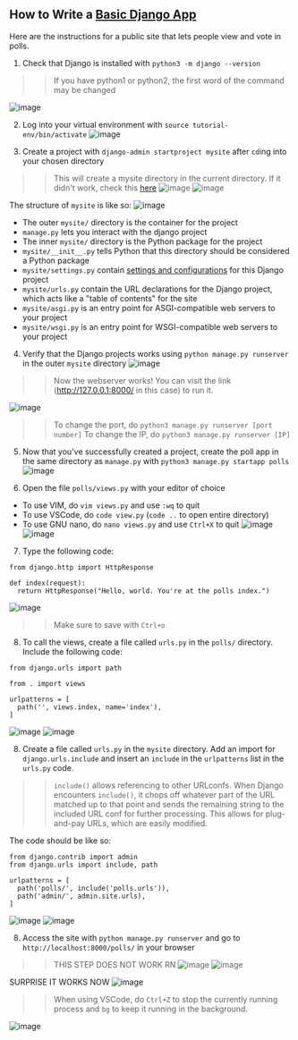 ## How to Write a [Basic Django App](https://docs.djangoproject.com/en/4.1/intro/tutorial01/)
Here are the instructions for a public site that lets people view and vote in polls.

1) Check that Django is installed with `python3 -m django --version`
>> If you have python1 or python2, the first word of the command may be changed

![image](https://user-images.githubusercontent.com/86854157/223861200-0b1b0fe9-9b85-4102-bfd8-294001007f5a.png)

2) Log into your virtual environment with `source tutorial-env/bin/activate`
![image](https://user-images.githubusercontent.com/86854157/223862482-b1267ea4-ac0b-4853-ad63-18526d1ae05d.png)


3) Create a project with `django-admin startproject mysite` after `cd`ing into your chosen directory
>> This will create a mysite directory in the current directory.
>> If it didn't work, check this [here](https://docs.djangoproject.com/en/4.1/faq/troubleshooting/#troubleshooting-django-admin)
![image](https://user-images.githubusercontent.com/86854157/223862555-2998bb4c-be02-4905-8eed-53af46b40518.png)
![image](https://user-images.githubusercontent.com/86854157/223863158-76056175-4998-46e0-b2d2-29bd15a0dc1d.png)

The structure of `mysite` is like so:
![image](https://user-images.githubusercontent.com/86854157/223863240-d8a9c3b4-da97-451a-aec0-776b41be892e.png)

* The outer `mysite/` directory is the container for the project
* `manage.py` lets you interact with the django project
* The inner `mysite/` directory is the Python package for the project
* `mysite/__init__.py` tells Python that this directory should be considered a Python package
* `mysite/settings.py` contain [settings and configurations](https://docs.djangoproject.com/en/4.1/topics/settings/) for this Django project
* `mysite/urls.py` contain the URL declarations for the Django project, which acts like a "table of contents" for the site
* `mysite/asgi.py` is an entry point for ASGI-compatible web servers to your project
* `mysite/wsgi.py` is an entry point for WSGI-compatible web servers to your project

4) Verify that the Django projects works using `python manage.py runserver` in the outer `mysite` directory
![image](https://user-images.githubusercontent.com/86854157/223864209-8660c800-4784-4eae-bfb1-b3f10280da57.png)
>> Now the webserver works! You can visit the link (http://127.0.0.1:8000/ in this case) to run it.

![image](https://user-images.githubusercontent.com/86854157/223864420-36a2697d-dc58-45c1-9db1-ed4024feb8f8.png)
>> To change the port, do `python3 manage.py runserver [port number]`
>> To change the IP, do `python3 manage.py runserver [IP]`

5) Now that you've successfully created a project, create the poll app in the same directory as `manage.py` with `python3 manage.py startapp polls`
![image](https://user-images.githubusercontent.com/86854157/223864910-fb3c8801-31fe-4afa-8275-27268dd7631e.png)

6) Open the file `polls/views.py` with your editor of choice
* To use VIM, do `vim views.py` and use `:wq` to quit
* To use VSCode, do `code view.py` (`code ..` to open entire directory)
* To use GNU nano, do `nano views.py` and use `Ctrl+X` to quit
![image](https://user-images.githubusercontent.com/86854157/223866793-7a579943-2505-4047-a32f-ae5620088f6a.png)
![image](https://user-images.githubusercontent.com/86854157/223866176-3a80e50e-fda6-4f60-8244-4e06d34bd2b0.png)

7) Type the following code:
```
from django.http import HttpResponse

def index(request):
  return HttpResponse("Hello, world. You're at the polls index.")
```
![image](https://user-images.githubusercontent.com/86854157/223866600-5e7dacb0-a549-416d-bfc5-3358c4face08.png)
>> Make sure to save with `Ctrl+o`

8) To call the views, create a file called `urls.py` in the `polls/` directory. Include the following code:
```
from django.urls import path

from . import views

urlpatterns = [
  path('', views.index, name='index'),
]
```
![image](https://user-images.githubusercontent.com/86854157/223867329-f7b9bb40-fc37-49ab-822a-b54dfe4de5f1.png)
![image](https://user-images.githubusercontent.com/86854157/223867406-ae66a969-e9a6-486f-beb1-5164292e6e45.png)

8) Create a file called `urls.py` in the `mysite` directory. Add an import for `django.urls.include` and insert an `include` in the `urlpatterns` list in the `urls.py` code.
>> `include()` allows referencing to other URLconfs. When Django encounters `include()`, it chops off whatever part of the URL matched up to that point and sends the remaining string to the included URL conf for further processing. This allows for plug-and-pay URLs, which are easily modified.

The code should be like so:
```
from django.contrib import admin
from django.urls import include, path

urlpatterns = [
  path('polls/', include('polls.urls')),
  path('admin/', admin.site.urls),
]
```
![image](https://user-images.githubusercontent.com/86854157/223868337-b4746aa2-f812-425c-b6c4-0056059930e9.png)
![image](https://user-images.githubusercontent.com/86854157/223868382-b5a277d6-8e44-4d24-b468-f7b3bd599892.png)

8) Access the site with `python manage.py runserver` and go to `http://localhost:8000/polls/` in your browser

>>THIS STEP DOES NOT WORK RN
![image](https://user-images.githubusercontent.com/86854157/223869602-576c13b9-ae1b-4509-be5f-b5eaf52a2b92.png)
![image](https://user-images.githubusercontent.com/86854157/223869547-eb56dd76-ce0e-4ca7-a01f-4202ca206ee7.png)

SURPRISE IT WORKS NOW
![image](https://user-images.githubusercontent.com/86854157/223878307-01f7bafa-9fbe-42b1-9db5-c1dff174f7d3.png)
>> When using VSCode, do `Ctrl+Z`  to stop the currently running process and `bg` to keep it running in the background.

![image](https://user-images.githubusercontent.com/86854157/223878704-981bd82d-b122-4e6f-ab9b-849526c3a7b3.png)

